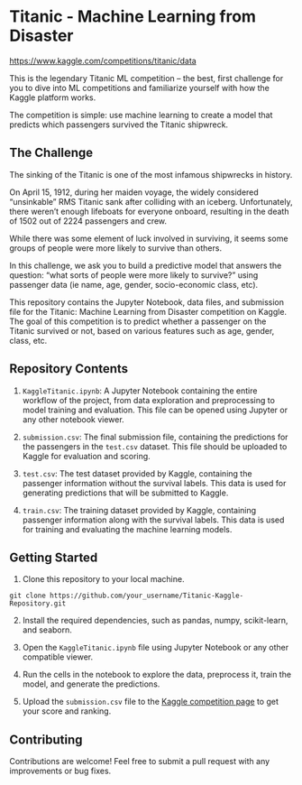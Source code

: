# Titanic - Machine Learning from Disaster

https://www.kaggle.com/competitions/titanic/data

This is the legendary Titanic ML competition – the best, first challenge for you to dive into ML competitions and familiarize yourself with how the Kaggle platform works.

The competition is simple: use machine learning to create a model that predicts which passengers survived the Titanic shipwreck.

## The Challenge

The sinking of the Titanic is one of the most infamous shipwrecks in history.

On April 15, 1912, during her maiden voyage, the widely considered “unsinkable” RMS Titanic sank after colliding with an iceberg. Unfortunately, there weren’t enough lifeboats for everyone onboard, resulting in the death of 1502 out of 2224 passengers and crew.

While there was some element of luck involved in surviving, it seems some groups of people were more likely to survive than others.

In this challenge, we ask you to build a predictive model that answers the question: “what sorts of people were more likely to survive?” using passenger data (ie name, age, gender, socio-economic class, etc).

This repository contains the Jupyter Notebook, data files, and submission file for the Titanic: Machine Learning from Disaster competition on Kaggle. The goal of this competition is to predict whether a passenger on the Titanic survived or not, based on various features such as age, gender, class, etc.

## Repository Contents

1. `KaggleTitanic.ipynb`: A Jupyter Notebook containing the entire workflow of the project, from data exploration and preprocessing to model training and evaluation. This file can be opened using Jupyter or any other notebook viewer.

2. `submission.csv`: The final submission file, containing the predictions for the passengers in the `test.csv` dataset. This file should be uploaded to Kaggle for evaluation and scoring.

3. `test.csv`: The test dataset provided by Kaggle, containing the passenger information without the survival labels. This data is used for generating predictions that will be submitted to Kaggle.

4. `train.csv`: The training dataset provided by Kaggle, containing passenger information along with the survival labels. This data is used for training and evaluating the machine learning models.

## Getting Started

1. Clone this repository to your local machine.

```
git clone https://github.com/your_username/Titanic-Kaggle-Repository.git
```

2. Install the required dependencies, such as pandas, numpy, scikit-learn, and seaborn.

3. Open the `KaggleTitanic.ipynb` file using Jupyter Notebook or any other compatible viewer.

4. Run the cells in the notebook to explore the data, preprocess it, train the model, and generate the predictions.

5. Upload the `submission.csv` file to the [Kaggle competition page](https://www.kaggle.com/c/titanic/submit) to get your score and ranking.

## Contributing

Contributions are welcome! Feel free to submit a pull request with any improvements or bug fixes.
